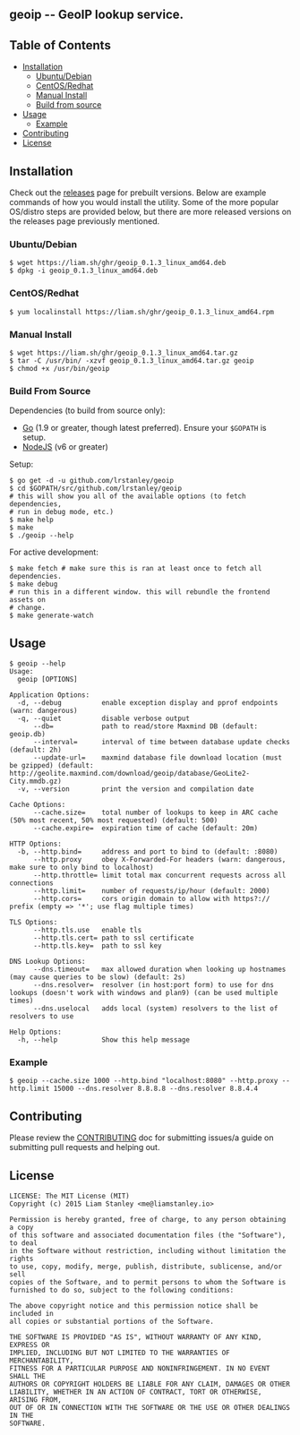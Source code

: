 ## geoip -- GeoIP lookup service.

## Table of Contents
- [Installation](#installation)
  - [Ubuntu/Debian](#ubuntudebian)
  - [CentOS/Redhat](#centosredhat)
  - [Manual Install](#manual-install)
  - [Build from source](#build-from-source)
- [Usage](#usage)
  - [Example](#example)
- [Contributing](#contributing)
- [License](#license)

## Installation

Check out the [releases](https://github.com/lrstanley/geoip/releases)
page for prebuilt versions. Below are example commands of how you would install
the utility. Some of the more popular OS/distro steps are provided below, but
there are more released versions on the releases page previously mentioned.

### Ubuntu/Debian

```console
$ wget https://liam.sh/ghr/geoip_0.1.3_linux_amd64.deb
$ dpkg -i geoip_0.1.3_linux_amd64.deb
```

### CentOS/Redhat

```console
$ yum localinstall https://liam.sh/ghr/geoip_0.1.3_linux_amd64.rpm
```

### Manual Install

```console
$ wget https://liam.sh/ghr/geoip_0.1.3_linux_amd64.tar.gz
$ tar -C /usr/bin/ -xzvf geoip_0.1.3_linux_amd64.tar.gz geoip
$ chmod +x /usr/bin/geoip
```

### Build From Source

Dependencies (to build from source only):

   * [Go](https://golang.org/doc/install) (1.9 or greater, though latest
   preferred). Ensure your `$GOPATH` is setup.
   * [NodeJS](https://nodejs.org/en/download/) (v6 or greater)

Setup:

```console
$ go get -d -u github.com/lrstanley/geoip
$ cd $GOPATH/src/github.com/lrstanley/geoip
# this will show you all of the available options (to fetch dependencies,
# run in debug mode, etc.)
$ make help
$ make
$ ./geoip --help
```

For active development:

```console
$ make fetch # make sure this is ran at least once to fetch all dependencies.
$ make debug
# run this in a different window. this will rebundle the frontend assets on
# change.
$ make generate-watch
```

## Usage

```console
$ geoip --help
Usage:
  geoip [OPTIONS]

Application Options:
  -d, --debug          enable exception display and pprof endpoints (warn: dangerous)
  -q, --quiet          disable verbose output
      --db=            path to read/store Maxmind DB (default: geoip.db)
      --interval=      interval of time between database update checks (default: 2h)
      --update-url=    maxmind database file download location (must be gzipped) (default: http://geolite.maxmind.com/download/geoip/database/GeoLite2-City.mmdb.gz)
  -v, --version        print the version and compilation date

Cache Options:
      --cache.size=    total number of lookups to keep in ARC cache (50% most recent, 50% most requested) (default: 500)
      --cache.expire=  expiration time of cache (default: 20m)

HTTP Options:
  -b, --http.bind=     address and port to bind to (default: :8080)
      --http.proxy     obey X-Forwarded-For headers (warn: dangerous, make sure to only bind to localhost)
      --http.throttle= limit total max concurrent requests across all connections
      --http.limit=    number of requests/ip/hour (default: 2000)
      --http.cors=     cors origin domain to allow with https?:// prefix (empty => '*'; use flag multiple times)

TLS Options:
      --http.tls.use   enable tls
      --http.tls.cert= path to ssl certificate
      --http.tls.key=  path to ssl key

DNS Lookup Options:
      --dns.timeout=   max allowed duration when looking up hostnames (may cause queries to be slow) (default: 2s)
      --dns.resolver=  resolver (in host:port form) to use for dns lookups (doesn't work with windows and plan9) (can be used multiple times)
      --dns.uselocal   adds local (system) resolvers to the list of resolvers to use

Help Options:
  -h, --help           Show this help message

```

### Example

```console
$ geoip --cache.size 1000 --http.bind "localhost:8080" --http.proxy --http.limit 15000 --dns.resolver 8.8.8.8 --dns.resolver 8.8.4.4
```

## Contributing

Please review the [CONTRIBUTING](CONTRIBUTING.md) doc for submitting issues/a guide
on submitting pull requests and helping out.

## License

    LICENSE: The MIT License (MIT)
    Copyright (c) 2015 Liam Stanley <me@liamstanley.io>

    Permission is hereby granted, free of charge, to any person obtaining a copy
    of this software and associated documentation files (the "Software"), to deal
    in the Software without restriction, including without limitation the rights
    to use, copy, modify, merge, publish, distribute, sublicense, and/or sell
    copies of the Software, and to permit persons to whom the Software is
    furnished to do so, subject to the following conditions:

    The above copyright notice and this permission notice shall be included in
    all copies or substantial portions of the Software.

    THE SOFTWARE IS PROVIDED "AS IS", WITHOUT WARRANTY OF ANY KIND, EXPRESS OR
    IMPLIED, INCLUDING BUT NOT LIMITED TO THE WARRANTIES OF MERCHANTABILITY,
    FITNESS FOR A PARTICULAR PURPOSE AND NONINFRINGEMENT. IN NO EVENT SHALL THE
    AUTHORS OR COPYRIGHT HOLDERS BE LIABLE FOR ANY CLAIM, DAMAGES OR OTHER
    LIABILITY, WHETHER IN AN ACTION OF CONTRACT, TORT OR OTHERWISE, ARISING FROM,
    OUT OF OR IN CONNECTION WITH THE SOFTWARE OR THE USE OR OTHER DEALINGS IN THE
    SOFTWARE.
